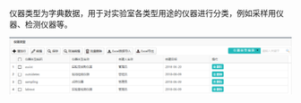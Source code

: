 仪器类型为字典数据，用于对实验室各类型用途的仪器进行分类，例如采样用仪器、检测仪器等。

![仪器类型管理](https://raw.githubusercontent.com/labsharpBeijing/LabSharpLIMS/master/Doc/Images/equipmenttype.png)